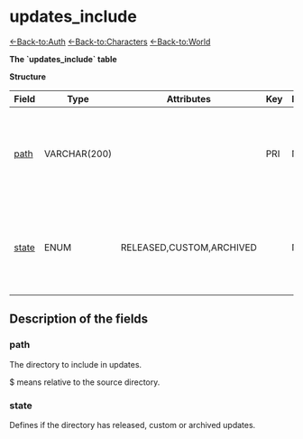 # updates_include

[<-Back-to:Auth](database-auth.md)
[<-Back-to:Characters](database-characters.md)
[<-Back-to:World](database-world.md)

**The \`updates_include\` table**

**Structure**

| Field      | Type         | Attributes               | Key | Null | Default  | Extra | Comment                                                         |
| ---------- | ------------ | ------------------------ | --- | ---- | -------- | ----- | --------------------------------------------------------------- |
| [path][1]  | VARCHAR(200) |                          | PRI | NO   |          |       | Directory to include. $ means relative to the source directory. |
| [state][2] | ENUM         | RELEASED,CUSTOM,ARCHIVED |     | NO   | RELEASED |       | Defines if the directory contains released or archived updates. |

[1]: #path
[2]: #state

## Description of the fields

### path

The directory to include in updates.

$ means relative to the source directory.

### state

Defines if the directory has released, custom or archived updates.
